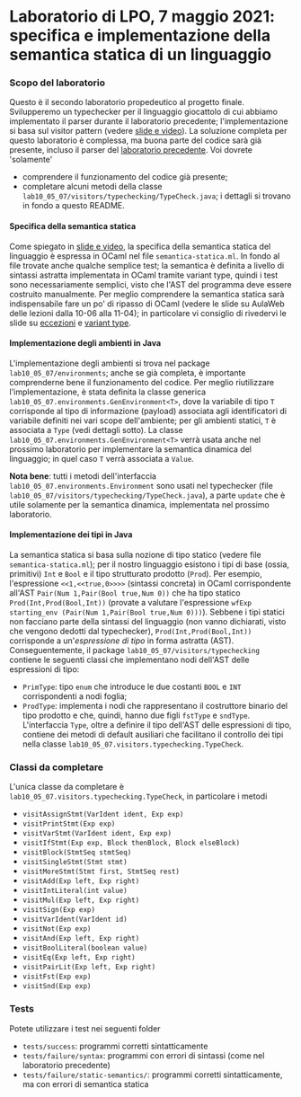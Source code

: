 # Laboratorio di LPO, 7 maggio 2021: specifica e implementazione della semantica statica di un linguaggio

### Scopo del laboratorio
Questo è il secondo laboratorio propedeutico al progetto finale.
Svilupperemo un typechecker per il linguaggio giocattolo di cui abbiamo implementato il parser durante il laboratorio precedente; l'implementazione si basa sul visitor pattern (vedere [slide e video](https://2020.aulaweb.unige.it/course/view.php?id=3646#section-23)).
La soluzione completa per questo laboratorio è complessa, ma buona parte del codice sarà già presente, incluso il parser del [laboratorio precedente](https://2020.aulaweb.unige.it/course/view.php?id=3646#section-21).
Voi dovrete 'solamente'
- comprendere il funzionamento del codice già presente;
- completare alcuni metodi della classe `lab10_05_07/visitors/typechecking/TypeCheck.java`; i dettagli si trovano in fondo a questo README.

#### Specifica della semantica statica 
Come spiegato in [slide e video](https://2020.aulaweb.unige.it/course/view.php?id=3646#section-23), la specifica della semantica statica
del linguaggio è espressa in OCaml nel file `semantica-statica.ml`. In fondo al file trovate anche qualche semplice test; la semantica è definita
a livello di sintassi astratta implementata in OCaml tramite variant type, quindi i test sono necessariamente semplici, visto che l'AST del programma deve essere costruito manualmente. Per meglio comprendere la semantica statica sarà indispensabile fare un po' di ripasso di OCaml
(vedere le slide su AulaWeb delle lezioni dalla 10-06 alla 11-04); in particolare vi consiglio di rivedervi le slide su [eccezioni](https://2020.aulaweb.unige.it/mod/resource/view.php?id=48232) e [variant type](https://2020.aulaweb.unige.it/mod/resource/view.php?id=50948).

#### Implementazione degli ambienti in Java
L'implementazione degli ambienti si trova nel package `lab10_05_07/environments`; anche se già completa, è importante comprenderne bene il funzionamento del codice. Per meglio riutilizzare l'implementazione, è stata definita la classe generica `lab10_05_07.environments.GenEnvironment<T>`,
dove la variabile di tipo `T` corrisponde al tipo di informazione (payload) associata agli identificatori di variabile definiti nei vari scope dell'ambiente; per gli ambienti statici, `T` è associata a `Type`
(vedi dettagli sotto). La classe  `lab10_05_07.environments.GenEnvironment<T>` verrà usata anche nel prossimo laboratorio per implementare la semantica dinamica del linguaggio; in quel caso `T` verrà associata a `Value`.

**Nota bene**: tutti i metodi dell'interfaccia `lab10_05_07.environments.Environment` sono usati nel typechecker (file `lab10_05_07/visitors/typechecking/TypeCheck.java`), a parte `update` che è utile solamente per la semantica dinamica, implementata nel prossimo  laboratorio.

#### Implementazione dei tipi in Java
La semantica statica si basa sulla nozione di tipo statico (vedere  file `semantica-statica.ml`); per il nostro linguaggio esistono i tipi di base (ossia, primitivi) `Int` e `Bool` e il tipo strutturato prodotto (`Prod`). Per esempio, l'espressione `<<1,<<true,0>>>>` (sintassi concreta) in OCaml corrispondente all'AST `Pair(Num 1,Pair(Bool true,Num 0))` che ha tipo statico `Prod(Int,Prod(Bool,Int))` (provate a valutare l'espressione `wfExp starting_env (Pair(Num 1,Pair(Bool true,Num 0)))`). Sebbene i tipi statici non facciano parte della sintassi del linguaggio (non vanno dichiarati, visto che vengono dedotti dal typechecker),  `Prod(Int,Prod(Bool,Int))` corrisponde a un'*espressione di tipo* in forma astratta (AST). Conseguentemente, il package `lab10_05_07/visitors/typechecking` contiene le seguenti classi che implementano nodi dell'AST delle espressioni di tipo:
- `PrimType`: tipo `enum` che introduce le due costanti `BOOL` e `INT` corrispondenti a nodi foglia;
- `ProdType`: implementa i nodi che rappresentano il costruttore binario del tipo prodotto e che, quindi, hanno due figli `fstType` e `sndType`.
L'interfaccia `Type`, oltre a definire il tipo dell'AST delle espressioni di tipo, contiene dei metodi di default ausiliari che facilitano il controllo dei tipi nella classe `lab10_05_07.visitors.typechecking.TypeCheck`.

### Classi da completare

L'unica classe da completare è `lab10_05_07.visitors.typechecking.TypeCheck`, in particolare i metodi

- `visitAssignStmt(VarIdent ident, Exp exp)`
- `visitPrintStmt(Exp exp)`
- `visitVarStmt(VarIdent ident, Exp exp)`
- `visitIfStmt(Exp exp, Block thenBlock, Block elseBlock)`
- `visitBlock(StmtSeq stmtSeq)`
- `visitSingleStmt(Stmt stmt)`
- `visitMoreStmt(Stmt first, StmtSeq rest)`
- `visitAdd(Exp left, Exp right)`
- `visitIntLiteral(int value)`
- `visitMul(Exp left, Exp right)`
- `visitSign(Exp exp)`
- `visitVarIdent(VarIdent id)`
- `visitNot(Exp exp)`
- `visitAnd(Exp left, Exp right)`
- `visitBoolLiteral(boolean value)`
- `visitEq(Exp left, Exp right)`
- `visitPairLit(Exp left, Exp right)`
- `visitFst(Exp exp)`
- `visitSnd(Exp exp)`

### Tests
Potete utilizzare i test nei seguenti folder
- `tests/success`: programmi corretti sintatticamente
- `tests/failure/syntax`: programmi con errori di sintassi (come nel laboratorio precedente)
- `tests/failure/static-semantics/`: programmi corretti sintatticamente, ma con errori di semantica statica







